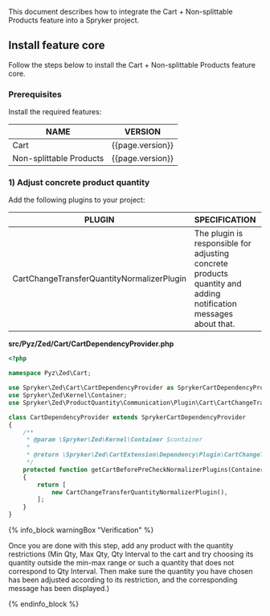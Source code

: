 

This document describes how to integrate the Cart + Non-splittable Products feature into a Spryker project.

## Install feature core

Follow the steps below to install the Cart + Non-splittable Products feature core.

### Prerequisites

Install the required features:

| NAME | VERSION |
| --- | --- |
| Cart | {{page.version}} |
| Non-splittable Products |{{page.version}} |

### 1) Adjust concrete product quantity

Add the following plugins to your project:

| PLUGIN | SPECIFICATION | PREREQUISITES | NAMESPACE |
| --- | --- | --- | --- |
| CartChangeTransferQuantityNormalizerPlugin | The plugin is responsible for adjusting concrete products quantity and adding notification messages about that. | The `ProductQuantity` and `ProductQuantityStorage` modules must be installed. | Spryker\Zed\ProductQuantity\Communication\Plugin\Cart |

**src/Pyz/Zed/Cart/CartDependencyProvider.php**

```php
<?php

namespace Pyz\Zed\Cart;

use Spryker\Zed\Cart\CartDependencyProvider as SprykerCartDependencyProvider;
use Spryker\Zed\Kernel\Container;
use Spryker\Zed\ProductQuantity\Communication\Plugin\Cart\CartChangeTransferQuantityNormalizerPlugin;

class CartDependencyProvider extends SprykerCartDependencyProvider
{
	/**
	 * @param \Spryker\Zed\Kernel\Container $container
	 *
	 * @return \Spryker\Zed\CartExtension\Dependency\Plugin\CartChangeTransferNormalizerPluginInterface[]
	 */
	protected function getCartBeforePreCheckNormalizerPlugins(Container $container): array
	{
		return [
			new CartChangeTransferQuantityNormalizerPlugin(),
		];
	}
}
```

{% info_block warningBox "Verification" %}

Once you are done with this step, add any product with the quantity restrictions (Min Qty, Max Qty, Qty Interval to the cart and try choosing its quantity outside the min-max range or such a quantity that does not correspond to Qty Interval. Then make sure the quantity you have chosen has been adjusted according to its restriction, and the corresponding message has been displayed.)

{% endinfo_block %}
